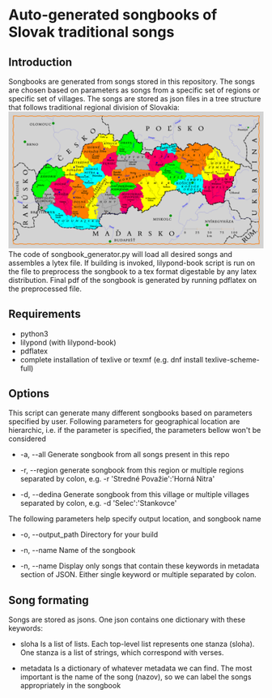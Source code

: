 # Auto-generated songbooks of Slovak traditional songs

## Introduction
Songbooks are generated from songs stored in this repository. The songs are chosen based on parameters as songs from a specific set of regions or specific set of villages. 
The songs are stored as json files in a tree structure that follows traditional regional division of Slovakia:
![alt text](https://github.com/spetrovi/spevnik/blob/main/imgs/Tourism_regions_of_Slovakia_sk.png?raw=true)
The code of songbook_generator.py will load all desired songs and assembles a lytex file. If building is invoked, lilypond-book script is run on the file to preprocess the songbook to a tex format digestable by any latex distribution. Final pdf of the songbook is generated by running pdflatex on the preprocessed file.

## Requirements
* python3
* lilypond (with lilypond-book)
* pdflatex
* complete installation of texlive or texmf (e.g. dnf install texlive-scheme-full)

## Options
This script can generate many different songbooks based on parameters specified by user. Following parameters for geographical location are hierarchic, i.e. if the parameter is specified, the parameters bellow won't be considered
* -a, --all
Generate songbook from all songs present in this repo

* -r, --region
generate songbook from this region or multiple regions separated by colon, e.g. -r 'Stredné Považie':'Horná Nitra'

* -d, --dedina
Generate songbook from this village or multiple villages separated by colon, e.g. -d 'Selec':'Stankovce'

The following parameters help specify output location, and songbook name
* -o, --output_path
Directory for your build

* -n, --name
Name of the songbook

* -n, --name
Display only songs that contain these keywords in metadata section of JSON. Either single keyword or multiple separated by colon.

## Song formating
Songs are stored as jsons. One json contains one dictionary with these keywords:
* sloha
Is a list of lists. Each top-level list represents one stanza (sloha). One stanza is a list of strings, which correspond with verses.

* metadata
Is a dictionary of whatever metadata we can find. The most important is the name of the song (nazov), so we can label the songs appropriately in the songbook
